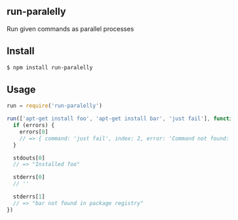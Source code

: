 ## run-paralelly

Run given commands as parallel processes

## Install

```bash
$ npm install run-paralelly
```

## Usage

```js
run = require('run-paralelly')

run(['apt-get install foo', 'apt-get install bar', 'just fail'], function (errors, stdouts, stderrs) {
  if (errors) {
    errors[0]
    // => { command: 'just fail', index: 2, error: 'Command not found: "just fail"' }
  }

  stdouts[0]
  // => "Installed foo"

  stderrs[0]
  // ''

  stderrs[1]
  // => "bar not found in package registry"
})
```
